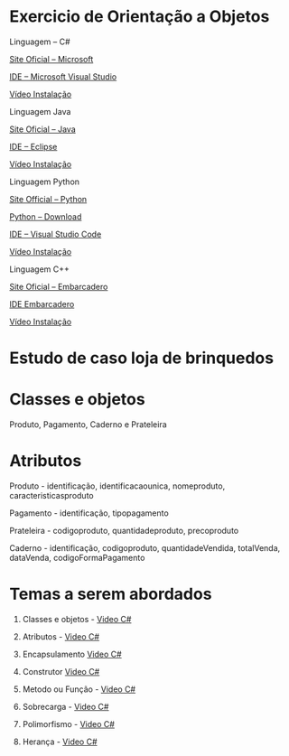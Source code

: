 # Exercicio de Orientação a Objetos

Linguagem – C#

[Site Oficial – Microsoft](www.microsoft.com)

[IDE – Microsoft Visual Studio](https://visualstudio.microsoft.com/pt-br/downloads/)

[Vídeo Instalação](https://youtu.be/icm4SDDrni8)

Linguagem Java

[Site Oficial – Java](https://www.java.com/pt-BR/)

[IDE – Eclipse](https://www.eclipse.org/downloads/)

[Vídeo Instalação](https://youtu.be/X5QbnoKyhtw)

Linguagem Python

[Site Official – Python](https://www.python.org/)

[Python – Download](https://www.python.org/downloads/windows/)

[IDE – Visual Studio Code](https://code.visualstudio.com/Download)

[Vídeo Instalação](https://youtu.be/iUEsBLw9y7U) 

Linguagem C++

[Site Oficial – Embarcadero](https://www.embarcadero.com/br/)

[IDE Embarcadero](https://www.embarcadero.com/br/free-tools/dev-cpp)

[Vídeo Instalação](https://youtu.be/jXP3PAE35oQ)

# Estudo de caso loja de brinquedos

# Classes e objetos

Produto, Pagamento, Caderno e Prateleira

# Atributos

Produto - identificação, identificacaounica, nomeproduto, caracteristicasproduto

Pagamento - identificação, tipopagamento

Prateleira - codigoproduto, quantidadeproduto, precoproduto

Caderno - identificação, codigoproduto, quantidadeVendida, totalVenda, dataVenda, codigoFormaPagamento


# Temas a serem abordados

1. Classes e objetos - [Video C#](https://youtu.be/5zSbtncSIwg)

2. Atributos - [Video C#](https://youtu.be/yx4ZtqP9d_Q)

3. Encapsulamento [Video C#](https://youtu.be/8qSYdBRV5_U)

4. Construtor [Video C#](https://youtu.be/CUvYLKtwi2k)
   
5. Metodo ou Função - [Video C#](https://youtu.be/ogn9HZUPDwI)

6. Sobrecarga - [Video C#](https://youtu.be/fMK4xoHC2XE)

7. Polimorfismo - [Video C#](https://youtu.be/rng55CDNBt4)

8. Herança - [Video C#](https://youtu.be/NFJd-N5Nazo)

